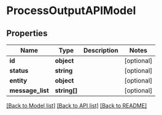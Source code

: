 # ProcessOutputAPIModel

## Properties
Name | Type | Description | Notes
------------ | ------------- | ------------- | -------------
**id** | **object** |  | [optional] 
**status** | **string** |  | [optional] 
**entity** | **object** |  | [optional] 
**message_list** | **string[]** |  | [optional] 

[[Back to Model list]](../README.md#documentation-for-models) [[Back to API list]](../README.md#documentation-for-api-endpoints) [[Back to README]](../README.md)


